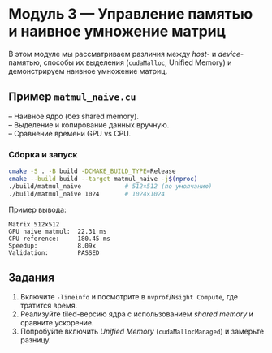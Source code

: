 # Модуль 3 — Управление памятью и наивное умножение матриц

В этом модуле мы рассматриваем различия между *host*- и *device*-памятью, способы их выделения (`cudaMalloc`, Unified Memory) и демонстрируем наивное умножение матриц.

## Пример `matmul_naive.cu`

– Наивное ядро (без shared memory).  
– Выделение и копирование данных вручную.  
– Сравнение времени GPU vs CPU.

### Сборка и запуск

```bash
cmake -S . -B build -DCMAKE_BUILD_TYPE=Release
cmake --build build --target matmul_naive -j$(nproc)
./build/matmul_naive            # 512×512 (по умолчанию)
./build/matmul_naive 1024       # 1024×1024
```

Пример вывода:

```text
Matrix 512x512
GPU naive matmul:  22.31 ms
CPU reference:     180.45 ms
Speedup:           8.09x
Validation:        PASSED
```

## Задания

1. Включите `-lineinfo` и посмотрите в `nvprof`/`Nsight Compute`, где тратится время.
2. Реализуйте tiled-версию ядра с использованием *shared memory* и сравните ускорение.
3. Попробуйте включить *Unified Memory* (`cudaMallocManaged`) и замерьте разницу. 